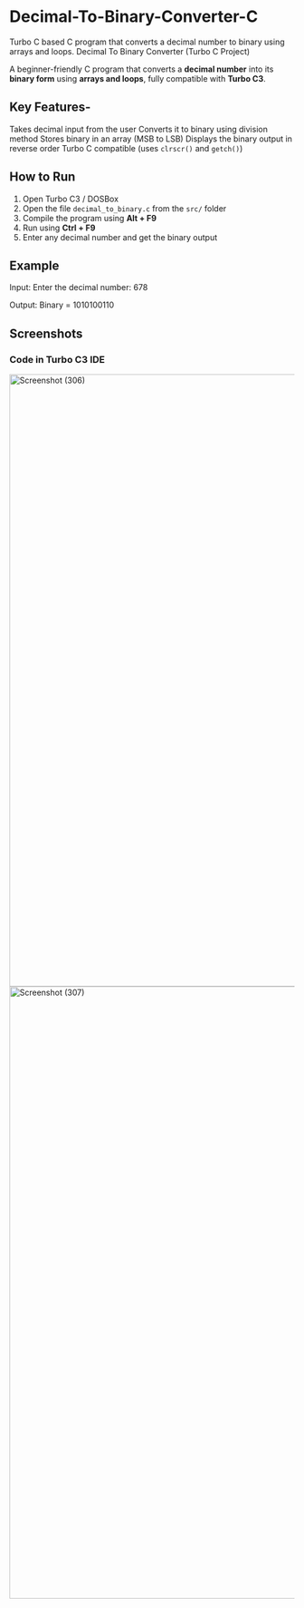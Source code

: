 # Decimal-To-Binary-Converter-C
Turbo C based C program that converts a decimal number to binary using arrays and loops.
Decimal To Binary Converter (Turbo C Project)

A beginner-friendly C program that converts a **decimal number** into its **binary form** using **arrays and loops**, fully compatible with **Turbo C3**.

## Key Features-

Takes decimal input from the user
Converts it to binary using division method
Stores binary in an array (MSB to LSB)
Displays the binary output in reverse order
Turbo C compatible (uses `clrscr()` and `getch()`)

## How to Run

1. Open Turbo C3 / DOSBox
2. Open the file `decimal_to_binary.c` from the `src/` folder
3. Compile the program using **Alt + F9**
4. Run using **Ctrl + F9**
5. Enter any decimal number and get the binary output


##  Example
Input:
Enter the decimal number: 678

Output:
Binary = 1010100110

##  Screenshots

###  Code in Turbo C3 IDE  
<img width="1920" height="1080" alt="Screenshot (306)" src="https://github.com/user-attachments/assets/55bbb255-530d-4fcf-a614-b460a8815ad9" />
<img width="1920" height="1080" alt="Screenshot (307)" src="https://github.com/user-attachments/assets/762f778b-6b43-4f73-91ab-dfeab28dd5c4" />



